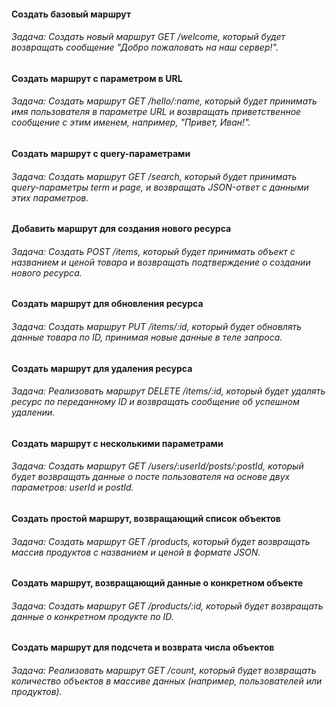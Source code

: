 #### Создать базовый маршрут

###### Задача: Создать новый маршрут GET /welcome, который будет возвращать сообщение "Добро пожаловать на наш сервер!".

#### Создать маршрут с параметром в URL

###### Задача: Создать маршрут GET /hello/:name, который будет принимать имя пользователя в параметре URL и возвращать приветственное сообщение с этим именем, например, "Привет, Иван!".

#### Создать маршрут с query-параметрами

###### Задача: Создать маршрут GET /search, который будет принимать query-параметры term и page, и возвращать JSON-ответ с данными этих параметров.

#### Добавить маршрут для создания нового ресурса

###### Задача: Создать POST /items, который будет принимать объект с названием и ценой товара и возвращать подтверждение о создании нового ресурса.

#### Создать маршрут для обновления ресурса

###### Задача: Создать маршрут PUT /items/:id, который будет обновлять данные товара по ID, принимая новые данные в теле запроса.

#### Создать маршрут для удаления ресурса

###### Задача: Реализовать маршрут DELETE /items/:id, который будет удалять ресурс по переданному ID и возвращать сообщение об успешном удалении.

#### Создать маршрут с несколькими параметрами

###### Задача: Создать маршрут GET /users/:userId/posts/:postId, который будет возвращать данные о посте пользователя на основе двух параметров: userId и postId.

#### Создать простой маршрут, возвращающий список объектов

###### Задача: Создать маршрут GET /products, который будет возвращать массив продуктов с названием и ценой в формате JSON.

#### Создать маршрут, возвращающий данные о конкретном объекте

###### Задача: Создать маршрут GET /products/:id, который будет возвращать данные о конкретном продукте по ID.

#### Создать маршрут для подсчета и возврата числа объектов

###### Задача: Реализовать маршрут GET /count, который будет возвращать количество объектов в массиве данных (например, пользователей или продуктов).
